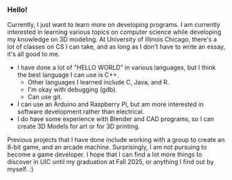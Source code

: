 ### Hello!
Currently, I just want to learn more on developing programs. I am currently interested in learning various topics on computer science while developing my knowledge on 3D modeling. At University of Illinois Chicago, there's a lot of classes on CS I can take, and as long as I don't have to write an essay, it's all good to me.

- I have done a lot of "HELLO WORLD" in various languages, but I think the best language I can use is C++.
  - Other languages I learned include C, Java, and R.
  - I'm okay with debugging (gdb).
  - Can use git.
- I can use an Arduino and Raspberry Pi, but am more interested in software development rather than electrical.
- I do have some experience with Blender and CAD programs, so I can create 3D Models for art or for 3D printing.

Previous projects that I have done include working with a group to create an 8-bit game, and an arcade machine. Surprisingly, I am not pursuing to become a game developer.
I hope that I can find a lot more things to discover in UIC until my graduation at Fall 2025, or anything I find out by myself. :)
